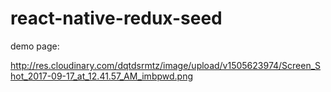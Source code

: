 # react-native-redux-seed

demo page:

http://res.cloudinary.com/dqtdsrmtz/image/upload/v1505623974/Screen_Shot_2017-09-17_at_12.41.57_AM_imbpwd.png
